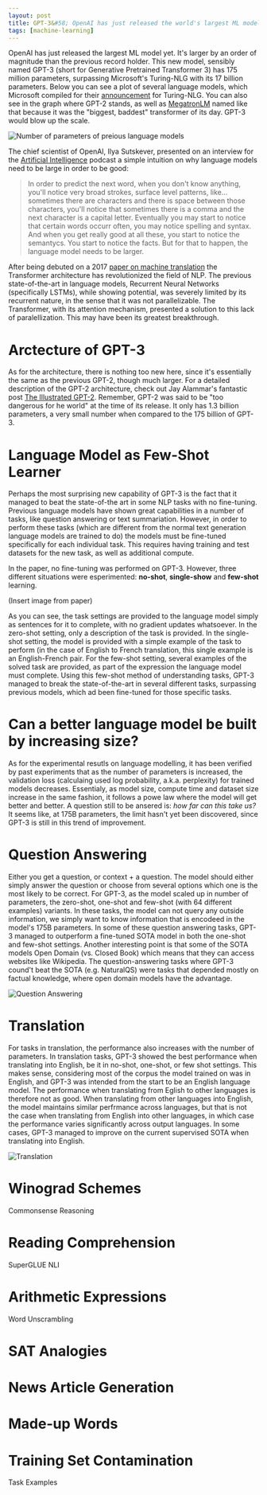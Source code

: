```yaml
---
layout: post
title: GPT-3&#58; OpenAI has just released the world's largest ML model (yet)
tags: [machine-learning]
---
```


OpenAI has just released the largest ML model yet. It's larger by an order of magnitude than the previous record holder. This new model, sensibly named GPT-3 (short for Generative Pretrained Transformer 3) has 175 million parameters, surpassing Microsoft's Turing-NLG with its 17 billion parameters. Below you can see a plot of several language models, which Microsoft compiled for their [announcement](https://www.microsoft.com/en-us/research/blog/turing-nlg-a-17-billion-parameter-language-model-by-microsoft/) for Turing-NLG. You can also see in the graph where GPT-2 stands, as well as [MegatronLM](https://nv-adlr.github.io/MegatronLM) named like that because it was the "biggest, baddest" transformer of its day. GPT-3 would blow up the scale. 

![Number of parameters of preious language models](/assets/images/transformer-parameters.png)

The chief scientist of OpenAI, Ilya Sutskever, presented on an interview for the [Artificial Intelligence](https://www.youtube.com/watch?v=13CZPWmke6A&list=PLrAXtmErZgOdP_8GztsuKi9nrraNbKKp4) podcast a simple intuition on why language models need to be large in order to be good:

> In order to predict the next word, when you don't know anything, you'll notice very broad strokes, surface level patterns, like... sometimes there are characters and there is space between those characters, you'll notice that sometimes there is a comma and the next character is a capital letter. Eventually you may start to notice that certain words occurr often, you may notice spelling and syntax. And when you get really good at all these, you start to notice the semantycs. You start to notice the facts. But for that to happen, the language model needs to be larger.

After being debuted on a 2017 [paper on machine translation](https://arxiv.org/abs/1706.03762) the Transformer architecture has revolutionized the field of NLP. The previous state-of-the-art in language models, Recurrent Neural Networks (specifically LSTMs), while showing potential, was severely limited by its recurrent nature, in the sense that it was not parallelizable. The Transformer, with its attention mechanism, presented a solution to this lack of paralellization. This may have been its greatest breakthrough.

# Arctecture of GPT-3

As for the architecture, there is nothing too new here, since it's essentially the same as the previous GPT-2, though much larger. For a detailed description of the GPT-2 architecture, check out Jay Alammar's fantastic post [The Illustrated GPT-2](http://jalammar.github.io/illustrated-gpt2/). Remember, GPT-2 was said to be "too dangerous for he world" at the time of its release. It only has 1.3 billion parameters, a very small number when compared to the 175 billion of GPT-3.

# Language Model as Few-Shot Learner

Perhaps the most surprising new capability of GPT-3 is the fact that it managed to beat the state-of-the art in some NLP tasks with no fine-tuning. Previous language models have shown great capabilities in a number of tasks, like question answering or text summariation. However, in order to perform these tasks (which are different from the normal text generation language models are trained to do) the models must be fine-tuned specifically for each individual task. This requires having training and test datasets for the new task, as well as additional compute.

In the paper, no fine-tuning was performed on GPT-3. However, three different situations were esperimented: **no-shot**, **single-show** and **few-shot** learning.

(Insert image from paper)

As you can see, the task settings are provided to the language model simply as sentences for it to complete, with no gradient updates whatsoever. In the zero-shot setting, only a description of the task is provided. In the single-shot setting, the model is provided with a simple example of the task to perform (in the case of English to French translation, this single example is an English-French pair. For the few-shot setting, several examples of the solved task are provided, as part of the expression the language model must complete. Using this few-shot method of understanding tasks, GPT-3 managed to break the state-of-the-art in several different tasks, surpassing previous models, which ad been fine-tuned for those specific tasks. 

# Can a better language model be built by increasing size?

As for the experimental resutls on language modelling, it has been verified by past experiments that as the number of parameters is increased, the validation loss (calculaing used log probability, a.k.a. perplexity) for trained models decreases. Essentialy, as model size, compute time and dataset size increase in the same fashion, it follows a powe law where the model will get better and better. A question still to be ansered is: _how far can this take us?_ It seems like, at 175B parameters, the limit hasn't yet been discovered, since GPT-3 is still in this trend of improvement.

# Question Answering

Either you get a question, or context + a question. The model should either simply answer the question or choose from several options which one is the most likely to be correct. For GPT-3, as the model scaled up in number of parameters, the zero-shot, one-shot and few-shot (with 64 different examples) variants. In these tasks, the model can not query any outside information, we simply want to know information that is encodeed in the model's 175B parameters. In some of these question answering tasks, GPT-3 managed to outperform a fine-tuned SOTA model in both the one-shot and few-shot settings. Another interesting point is that some of the SOTA models Open Domain (vs. Closed Book) which means that they can access websites like Wikipedia. The question-answering tasks where GPT-3 cound't beat the SOTA (e.g. NaturalQS) were tasks that depended mostly on factual knowledge, where open domain models have the advantage.

![Question Answering](/assets/images/question-answering.png)

# Translation

For tasks in translation, the performance also increases with the number of parameters. In translation tasks, GPT-3 showed the best performance when translating into English, be it in no-shot, one-shot, or few shot settings. This makes sense, considering most of the corpus the model trained on was in English, and GPT-3 was intended from the start to be an English language model. The performance when translating from Eglish to other languages is therefore not as good. When translating from other languages into English, the model maintains similar perfrmance across languages, but that is not the case when translating from English into other languages, in which case the performance varies significantly across output languages. In some cases, GPT-3 managed to improve on the current supervised SOTA when translating into English.


![Translation](/assets/images/translation.png)

# Winograd Schemes


Commonsense Reasoning
# Reading Comprehension
SuperGLUE
NLI
# Arithmetic Expressions
Word Unscrambling
# SAT Analogies
# News Article Generation
# Made-up Words
# Training Set Contamination
Task Examples


